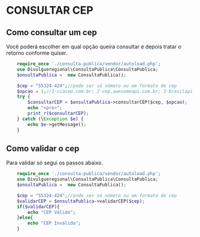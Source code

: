 # CONSULTAR CEP

## Como consultar um cep

Você poderá escolher em qual opção queira consultar e depois tratar o retorno conforme quiser.

```php
    require_once './consulta-publica/vendor/autoload.php';
    use Divulgueregional\ConsultaPublica\ConsultaPublica;
    $onsultaPublica =  new ConsultaPublica();

    $cep = "55324-424";//pode ser só número ou em formato de cep
    $opcao = 1;//1-viacep.com.br; 2-cep.awesomeapi.com.br; 3-brasilapi.com.br
    try {
        $consultarCEP = $onsultaPublica->consultarCEP($cep, $opcao);
        echo "<pre>";
        print_r($consultarCEP);
    } catch (\Exception $e) {
        echo $e->getMessage();
    }
```

## Como validar o cep

Para validar só segui os passos abaixo.

```php
    require_once './consulta-publica/vendor/autoload.php';
    use Divulgueregional\ConsultaPublica\ConsultaPublica;
    $onsultaPublica =  new ConsultaPublica();

    $cep = "55324-424";//pode ser só número ou em formato de cep
    $validarCEP = $onsultaPublica->validarCEP($cep);
    if($validarCEP){
        echo "CEP Válido";
    }else{
        echo "CEP Inválido";
    }
```